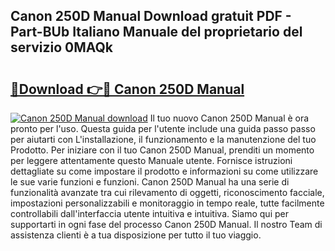 ## Canon 250D Manual Download gratuit PDF - Part-BUb Italiano Manuale del proprietario del servizio 0MAQk

# <h2><a href="http://dff3mi.blite.top/?on=Canon+250D+Manual">🔗Download 👉🔴 Canon 250D Manual</a></h2>

[![Canon 250D Manual download](https://i.imgur.com/lujVjoI.png)](http://dff3mi.blite.top/?on=Canon+250D+Manual)
Il tuo nuovo Canon 250D Manual è ora pronto per l'uso. Questa guida per l'utente include una guida passo passo per aiutarti con L'installazione, il funzionamento e la manutenzione del tuo Prodotto. Per iniziare con il tuo Canon 250D Manual, prenditi un momento per leggere attentamente questo Manuale utente. Fornisce istruzioni dettagliate su come impostare il prodotto e informazioni su come utilizzare le sue varie funzioni e funzioni. Canon 250D Manual ha una serie di funzionalità avanzate tra cui rilevamento di oggetti, riconoscimento facciale, impostazioni personalizzabili e monitoraggio in tempo reale, tutte facilmente controllabili dall'interfaccia utente intuitiva e intuitiva. Siamo qui per supportarti in ogni fase del processo Canon 250D Manual. Il nostro Team di assistenza clienti è a tua disposizione per tutto il tuo viaggio.
